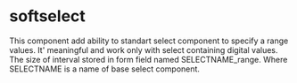 # softselect
This component add ability to standart select component to specify a range values.
It' meaningful and work only with select containing digital values.
The size of interval stored in form field named SELECTNAME_range.
Where SELECTNAME is a name of base select component.
